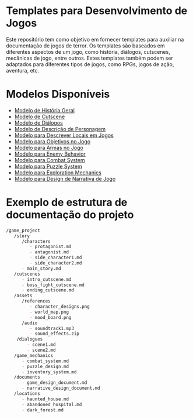 # Templates para Desenvolvimento de Jogos

Este repositório tem como objetivo em fornecer templates para auxiliar na documentação de jogos de  terror. Os templates são baseados em diferentes aspectos de um jogo, como história, diálogos, cutscenes, mecânicas de jogo, entre outros. Estes templates também podem ser adaptados para diferentes tipos de jogos, como RPGs, jogos de ação, aventura, etc.

# Modelos Disponíveis

- [Modelo de História Geral](templates-br/template-para-história-geral.md)
- [Modelo de Cutscene](#templates-br/cutscene-template.md)
- [Modelo de Diálogos](#templates-br/template-de-dialogos.md)
- [Modelo de Descrição de Personagem](#templates-br/template-de-descricao-de-personagem.md)
- [Modelo para Descrever Locais em Jogos](#templates-br/template-para-descrever-locais-em-jogos.md)
- [Modelo para Objetivos no Jogo](#templates-br/template-para-objetivos-no-jogo.md)
- [Modelo para Armas no Jogo](#templates-br/template-para-armas-no-jogo.md)
- [Modelo para Enemy Behavior](#templates-br/template-para-enemy-behavior.md)
- [Modelo para Combat System](#templates-br/template-para-combat-system.md)
- [Modelo para Puzzle System](#templates-br/template-para-puzzle-system.md)
- [Modelo para Exploration Mechanics](#templates-br/template-para-exploration-mechanics.md)
- [Modelo para Design de Narrativa de Jogo](#templates-br/template-para-design-de-narrativa-de-jogo.md)

# Exemplo de estrutura de documentação do projeto

```markdown
/game_project
   /story
      /characters
         - protagonist.md
         - antagonist.md
         - side_character1.md
         - side_character2.md
      - main_story.md
   /cutscenes
      - intro_cutscene.md
      - boss_fight_cutscene.md
      - ending_cutscene.md
   /assets
      /references
         - character_designs.png
         - world_map.png
         - mood_board.png
      /audio
         - soundtrack1.mp3
         - sound_effects.zip
    /dialogues
        - scene1.md
        - scene2.md
   /game_mechanics
      - combat_system.md
      - puzzle_design.md
      - inventory_system.md
   /documents
      - game_design_document.md
      - narrative_design_document.md
   /locations
      - haunted_house.md
      - abandoned_hospital.md
      - dark_forest.md
```